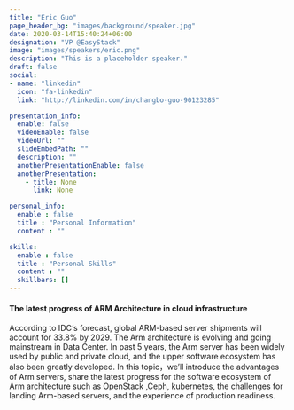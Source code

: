 ```yaml
---
title: "Eric Guo"
page_header_bg: "images/background/speaker.jpg"
date: 2020-03-14T15:40:24+06:00
designation: "VP @EasyStack"
image: "images/speakers/eric.png"
description: "This is a placeholder speaker."
draft: false
social:
- name: "linkedin"
  icon: "fa-linkedin"
  link: "http://linkedin.com/in/changbo-guo-90123285"

presentation_info:
  enable: false
  videoEnable: false
  videoUrl: ""
  slideEmbedPath: ""
  description: ""
  anotherPresentationEnable: false
  anotherPresentation:
    - title: None
      link: None

personal_info:
  enable : false
  title : "Personal Information"
  content : ""

skills:
  enable : false
  title : "Personal Skills"
  content : ""
  skillbars: []
---
```


#### The latest progress of ARM Architecture in cloud infrastructure

According to  IDC‘s forecast, global ARM-based server shipments will account for 33.8% by 2029. The Arm architecture is evolving and going mainstream in Data Center. In past 5 years, the Arm server has been widely used by public and private cloud, and the upper software ecosystem has also been greatly developed.  In this topic，we’ll  introduce the advantages of Arm servers, share the latest progress for the software ecosystem of Arm architecture such as OpenStack ,Ceph, kubernetes,  the challenges for landing Arm-based servers, and the experience of production readiness.
